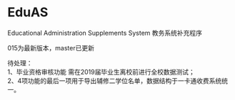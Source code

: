 # EduAS
Educational Administration Supplements System 教务系统补充程序

015为最新版本，master已更新

待处理：  
1、毕业资格审核功能 需在2019届毕业生离校前进行全校数据测试；  
2、4项功能的最后一项用于导出辅修二学位名单，数据结构于一卡通收费系统统一。
